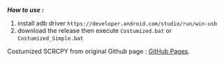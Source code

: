 ***How to use :***
1. install adb driver `https://developer.android.com/studio/run/win-usb`
2. download the release then execute `Costumized.bat` or `Costumized_Simple.bat`

   
Costumized SCRCPY from original Github page : [GitHub Pages]([https://pages.github.com/](https://github.com/Genymobile/scrcpy)).
